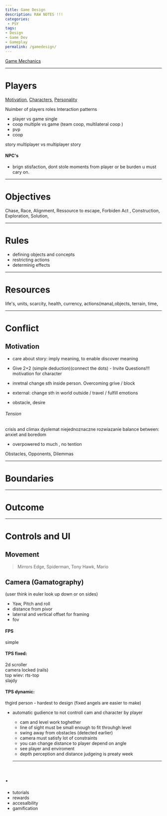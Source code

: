 ```yaml
---
title: Game Design
description: RAW NOTES !!!
categories:
 - PSY
tags:
- Design
- Game Dev
- Gameplay
permalink: /gamedesign/
---
```



[Game Mechanics](/gamemechanics/)




----


# Players

[Motivation](/motivation/), [Characters](/characters/), [Personality](/personality/)




Nuimber of players
roles
Interaction patterns

- player vs game  single  
- coop multiple vs game  (team coop, multilateral coop )
- pvp
- coop


story multiplayer vs multiplayer story



#### NPC's
- brign stisfaction, dont stole moments from player or be burden u must cary on.



---
#  Objectives
Chase, Race, Alignment, Ressource to escape, Forbiden Act , Construction, Exploration, Solution,


---
# Rules
- defining objects and concepts
- restricting actions
- determinig effects

---
# Resources
life's, units, scarcity, health, currency, actions(mana),objects, terrain, time,

---
# Conflict

## Motivation

- care about story: imply meaning, to enable discover meaning
- Give 2+2 (simple deduction)(connect the dots) - Invite Questions!!!
motivation for character
- inretnal change sth inside person. Overcoming grive / block
- external: change sth in world outside / travel / fulfill emotions


- obstacle, desire


###### Tension
crisis and climax
dyolemat niejednoznaczne rozwiazanie
balance between: anxiet  and boredom

- overpowered to much , no tention

Obstacles, Opponents, Dilemmas

---
# Boundaries

---
# Outcome

---



# Controls and UI

## Movement

>Mirrors Edge, Spiderman, Tony Hawk, Mario


## Camera (Gamatography)
(user think in euler look up down or on sides)

- Yaw, Pitch and roll
- distance from pivor
- laterral and vertical offset for framing
- fov



####  FPS
simple


####  TPS fixed:
2d scroller   
camera locked  (rails)    
top wiev: rts-top   
slajdy   

####  TPS dynamic:
thgird person - hardest to design  (fixed angels are easier to make)
- automatic gudience to not controll cam and character by player
   - cam and level work toghether
   - line of sight must be small enough to fit throuhgh level
   - swing away from obstacles (detected earlier)
   - camera must satisfy lot of constraints
   - you can change distance to player depend on angle
   - see player and enviroment
   - depth perception and distance judgeing is preaty week



   --------------------




# .
- tutorials
- rewards
- accesalbility
- gamification
